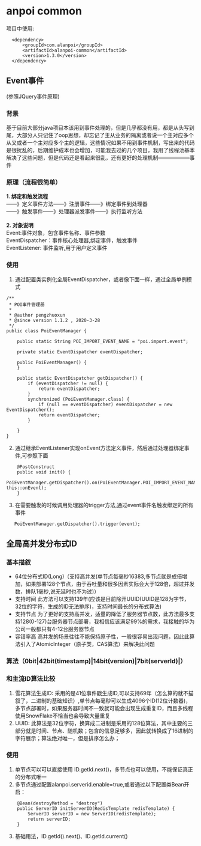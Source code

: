 # anpoi common 

项目中使用:
```
  <dependency>
      <groupId>com.alanpoi</groupId>
      <artifactId>alanpoi-common</artifactId>
      <version>1.3.0</version>
  </dependency>
```

## Event事件
(参照JQuery事件原理)

### 背景
基于目前大部分java项目本该用到事件处理的，但是几乎都没有用，都是从头写到尾，大部分人只记住了oop思想，却忘记了主从业务的隔离或者说一个主对应多个从又或者一个主对应多个主的逻辑，这些情况如果不用到事件机制，写出来的代码是很扰乱的，后期维护成本也会增加，可能我去过的几个项目，我用了线程池基本解决了这些问题，但是代码还是看起来很乱，还有更好的处理机制——————事件

### 原理（流程很简单）
 **1. 绑定和触发流程**<br>
 ——》定义事件方法——》注册事件——》绑定事件到处理器 <br>
 ——》触发事件——》处理器派发事件——》执行监听方法<br><br>
 **2. 对象说明**<br>
 Event:事件对象，包含事件名称、事件参数<br>
 EventDispatcher：事件核心处理器,绑定事件，触发事件<br>
 EventListener: 事件监听,用于用户定义事件<br>

### 使用

1. 通过配置类实例化全局EventDispatcher，或者像下面一样，通过全局单例模式<br>
```
/**
 * POI事件管理器
 *
 * @author pengzhuoxun
 * @since version 1.1.2 , 2020-3-28
 */
public class PoiEventManager {

    public static String POI_IMPORT_EVENT_NAME = "poi.import.event";

    private static EventDispatcher eventDispatcher;

    public PoiEventManager() {
    }

    public static EventDispatcher getDispatcher() {
        if (eventDispatcher != null) {
            return eventDispatcher;
        }
        synchronized (PoiEventManager.class) {
            if (null == eventDispatcher) eventDispatcher = new EventDispatcher();
            return eventDispatcher;
        }

    }
}
```
2. 通过继承EventListener实现onEvent方法定义事件，然后通过处理器绑定事件,可参照下面<br>
```
    @PostConstruct
    public void init() {
        PoiEventManager.getDispatcher().on(PoiEventManager.POI_IMPORT_EVENT_NAME, this::onEvent);
    }
```
3. 在需要触发的时候调用处理器的trigger方法,通过event事件名触发绑定的所有事件
```
   PoiEventManager.getDispatcher().trigger(event);
```

## 全局高并发分布式ID

### 基本描叙


 * 64位分布式ID(Long)（支持高并发(单节点每毫秒16383,多节点就是成倍增加，如果部署128个节点，由于吞吐量和很多因素实际会大于128倍，超过并发数，排队1毫秒,说无延时也不为过)）
 * 支持时间  此方法可以支持139年(应该是目前除开UUID(UUID是128为字节，32位的字符，生成的ID无法排序)，支持时间最长的分布式算法)
 * 支持节点  为了更好的支持高并发，适量的降低了服务器节点数，此方法最多支持128(0-127)台服务器节点部署，我相信应该满足99%的需求，我接触的华为公司一般都只有4-12台服务器节点
 * 容错率高 高并发的场景往往不能保持原子性，一般很容易出现问题，因此此算法引入了AtomicInteger（原子类，CAS算法）来解决此问题
 

### 算法（0bit|42bit(timestamp)|14bit(version)|7bit(serverId)|）

### 和主流ID算法比较

1. 雪花算法生成ID: 采用的是41位事件戳生成ID,可以支持69年（怎么算的就不描叙了，二进制的基础知识）,单节点每毫秒可以生成4096个ID(12位计数器)，多节点部署时，如果服务器时间不一致就可能会出现生成重复ID，而且多线程使用SnowFlake不恰当也会导致大量重复
2. UUID: 此算法是32位字符，换算成二进制是采用的128位算法，其中主要的三部分就是时间、节点、随机数；包含的信息足够多，因此就转换成了16进制的字符展示；算法绝对唯一，但是排序怎么办；

### 使用

1. 单节点可以可以直接使用 ID.getId.next()，多节点也可以使用，不能保证真正的分布式唯一<br>
2. 多节点通过配置alanpoi.serverid.enable=true,或者通过以下配置类Bean开启：
```
    @Bean(destroyMethod = "destroy")
    public ServerID initServerID(RedisTemplate redisTemplate) {
        ServerID serverID = new ServerID(redisTemplate);
        return serverID;
    }
```
3. 基础用法，ID.getId().next()、ID.getId.current()






